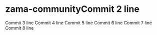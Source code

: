# zama-communityCommit 2 line
Commit 3 line
Commit 4 line
Commit 5 line
Commit 6 line
Commit 7 line
Commit 8 line
